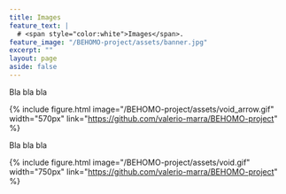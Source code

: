 ```yaml
---
title: Images
feature_text: |
  # <span style="color:white">Images</span>.
feature_image: "/BEHOMO-project/assets/banner.jpg"
excerpt: ""
layout: page
aside: false
---
```


Bla bla bla

{% include figure.html image="/BEHOMO-project/assets/void_arrow.gif" width="570px" link="https://github.com/valerio-marra/BEHOMO-project" %}



Bla bla bla

{% include figure.html image="/BEHOMO-project/assets/void.gif" width="750px" link="https://github.com/valerio-marra/BEHOMO-project" %}